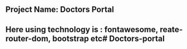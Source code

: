 ## Project Name: Doctors Portal
## Here using technology is : fontawesome, reate-router-dom, bootstrap etc# Doctors-portal
